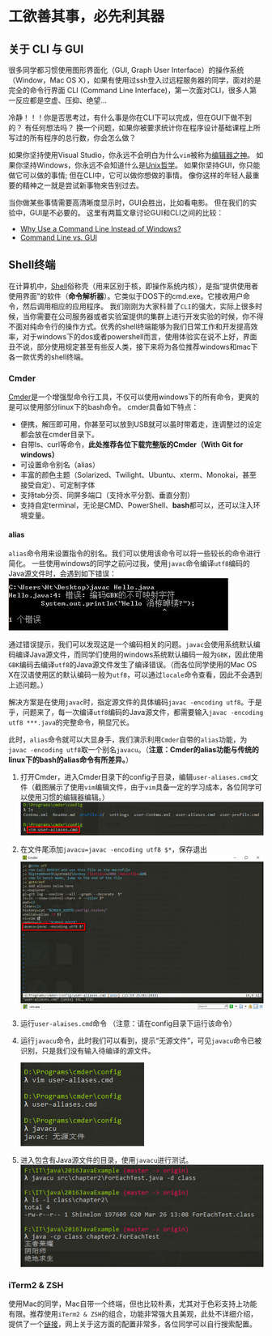 # 工欲善其事，必先利其器
## 关于 CLI 与 GUI
很多同学都习惯使用图形界面化（GUI, Graph User Interface）的操作系统（Window，Mac OS X），如果有使用过ssh登入过远程服务器的同学，面对的是完全的命令行界面 CLI (Command Line Interface)，第一次面对CLI，很多人第一反应都是空虚、压抑、绝望...

冷静！！！你是否思考过，有什么事是你在CLI下可以完成，但在GUI下做不到的？
有任何想法吗？
换一个问题，如果你被要求统计你在程序设计基础课程上所写过的所有程序的总行数，你会怎么做？

如果你坚持使用Visual Studio，你永远不会明白为什么`vim`被称为[编辑器之神](http://os.51cto.com/art/201101/242518.htm)。
如果你坚持Windows，你永远不会知道什么是[Unix哲学](http://en.wikipedia.org/wiki/Unix_philosophy)。
如果你坚持GUI，你只能做它可以做的事情; 但在CLI中，它可以做你想做的事情。
像你这样的年轻人最重要的精神之一就是尝试新事物来告别过去。

当你做某些事情需要高清晰度显示时，GUI会胜出，比如看电影。
但在我们的实验中，GUI是不必要的。
这里有两篇文章讨论GUI和CLI之间的比较：
* [Why Use a Command Line Instead of Windows?](http://www.linuxdevcenter.com/pub/a/linux/2001/11/15/learnunixos.html) 
* [Command Line vs. GUI](http://www.computerhope.com/issues/ch000619.htm)


## Shell终端
在计算机中，[Shell](https://en.wikipedia.org/wiki/Shell_(computing))俗称壳（用来区别于核，即操作系统内核），是指“提供使用者使用界面”的软件（**命令解析器**）。它类似于DOS下的cmd.exe。它接收用户命令，然后调用相应的应用程序。
我们刚刚为大家科普了`CLI`的强大，实际上很多时候，当你需要在公司服务器或者实验室提供的集群上进行开发实验的时候，你不得不面对纯命令行的操作方式。优秀的shell终端能够为我们日常工作和开发提高效率，对于windows下的dos或者powershell而言，使用体验实在说不上好，界面丑不说，部分使用规定甚至有些反人类，接下来将为各位推荐windows和mac下各一款优秀的shell终端。


### Cmder
[Cmder](http://cmder.net/)是一个增强型命令行工具，不仅可以使用windows下的所有命令，更爽的是可以使用部分linux下的bash命令。
cmder具备如下特点：
* 便携，解压即可用，你甚至可以放到USB就可以虽时带着走，连调整过的设定都会放在cmder目录下。
* 自带ls、curl等命令，**此处推荐各位下载完整版的Cmder（With Git for windows）**
* 可设置命令别名（alias）
* 丰富的颜色主题（Solarized、Twilight、Ubuntu、xterm、Monokai，甚至接受自定）、可定制字体
* 支持tab分页、同屏多端口（支持水平分割、垂直分割）
* 支持自定terminal，无论是CMD、PowerShell、**bash**都可以，还可以注入环境变量。

#### alias 
`alias`命令用来设置指令的别名。我们可以使用该命令可以将一些较长的命令进行简化。
一些使用windows的同学之前问过我，使用`javac`命令编译`utf8`编码的Java源文件时，会遇到如下错误：
![error_encoding](images/encoding_error.jpeg)

通过错误提示，我们可以发现这是一个编码相关的问题。`javac`会使用系统默认编码编译Java源文件，而同学们使用的windows系统默认编码一般为`GBK`，因此使用`GBK`编码去编译`utf8`的Java源文件发生了编译错误。（而各位同学使用的Mac OS X在汉语使用区的默认编码一般为`utf8`，可以通过`locale`命令查看，因此不会遇到上述问题。）

解决方案是在使用`javac`时，指定源文件的具体编码`javac -encoding utf8`。于是乎，问题来了，每一次编译`utf8`编码的Java源文件，都需要输入`javac -encoding utf8 ***.java`的完整命令，稍显冗长。

此时，`alias`命令就可以大显身手，我们演示利用`Cmder`自带的`alias`功能，为`javac -encoding utf8`取一个别名`javacu`。（**注意：Cmder的alias功能与传统的linux下的bash的alias命令有所差异。**）
1. 打开Cmder，进入Cmder目录下的config子目录，编辑`user-aliases.cmd`文件（截图展示了使用`vim`编辑文件，由于`vim`具备一定的学习成本，各位同学可以使用习惯的编辑器编辑。）
![exp](images/tool_1.png)
2. 在文件尾添加`javacu=javac -encoding utf8 $*`，保存退出
![exp](images/tool_2.png)
3. 运行`user-alaises.cmd`命令 （注意：请在config目录下运行该命令）
4. 运行`javacu`命令，此时我们可以看到，提示“无源文件”，可见`javacu`命令已被识别，只是我们没有输入待编译的源文件。

    ![exp](images/tool_3.png)

5. 进入包含有Java源文件的目录，使用`javacu`进行测试。
![exp](images/tool_4.png)

### iTerm2 & ZSH
使用Mac的同学，Mac自带一个终端，但也比较朴素，尤其对于色彩支持上功能有限。推荐使用`iTerm2 & ZSH`的组合，功能非常强大且美观，此处不详细介绍，提供了一个[链接](http://wdxtub.com/2016/02/18/oh-my-zsh/)，网上关于这方面的配置非常多，各位同学可以自行搜索配置。



















